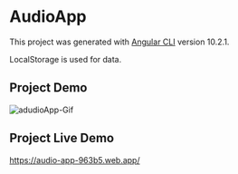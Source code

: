 # AudioApp

This project was generated with [Angular CLI](https://github.com/angular/angular-cli) version 10.2.1.

LocalStorage is used for data.
 ## Project Demo

 ![adudioApp-Gif](https://user-images.githubusercontent.com/67025166/119840630-01e65980-beba-11eb-92d3-59dfcf2ac7cf.gif)

## Project Live Demo

https://audio-app-963b5.web.app/
